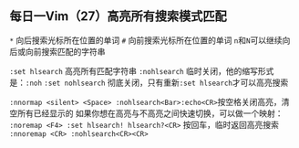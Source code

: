 每日一Vim（27）高亮所有搜索模式匹配
-------------------------

`*`  向后搜索光标所在位置的单词
`#`  向前搜索光标所在位置的单词
`n`和`N`可以继续向后或向前搜索匹配的字符串

`:set hlsearch`   高亮所有匹配字符串
`:nohlsearch`     临时关闭，他的缩写形式是：`:noh`
`:set nohlsearch` 彻底关闭，只有重新`:set hlsearch`才可以高亮搜索

`:nnormap <silent> <Space> :nohlsearch<Bar>:echo<CR>`按空格关闭高亮，清空所有已经显示的
如果你想在高亮与不高亮之间快速切换，可以做一个映射：
`:noremap <F4> :set hlsearch! hlsearch?<CR>`
按回车，临时返回高亮搜索
`:nnoremap <CR> :nohlsearch<CR><CR>`
